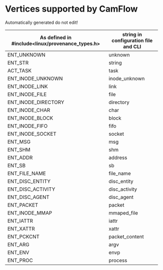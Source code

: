 # Vertices supported by CamFlow

Automatically generated do not edit!

As defined in #include<linux/provenance_types.h>|string in configuration file and CLI|
------------------------------------------------|------------------------------------|
ENT_UNKNOWN|unknown|
ENT_STR|string|
ACT_TASK|task|
ENT_INODE_UNKNOWN|inode_unknown|
ENT_INODE_LINK|link|
ENT_INODE_FILE|file|
ENT_INODE_DIRECTORY|directory|
ENT_INODE_CHAR|char|
ENT_INODE_BLOCK|block|
ENT_INODE_FIFO|fifo|
ENT_INODE_SOCKET|socket|
ENT_MSG|msg|
ENT_SHM|shm|
ENT_ADDR|address|
ENT_SB|sb|
ENT_FILE_NAME|file_name|
ENT_DISC_ENTITY|disc_entity|
ENT_DISC_ACTIVITY|disc_activity|
ENT_DISC_AGENT|disc_agent|
ENT_PACKET|packet|
ENT_INODE_MMAP|mmaped_file|
ENT_IATTR|iattr|
ENT_XATTR|xattr|
ENT_PCKCNT|packet_content|
ENT_ARG|argv|
ENT_ENV|envp|
ENT_PROC|process|
